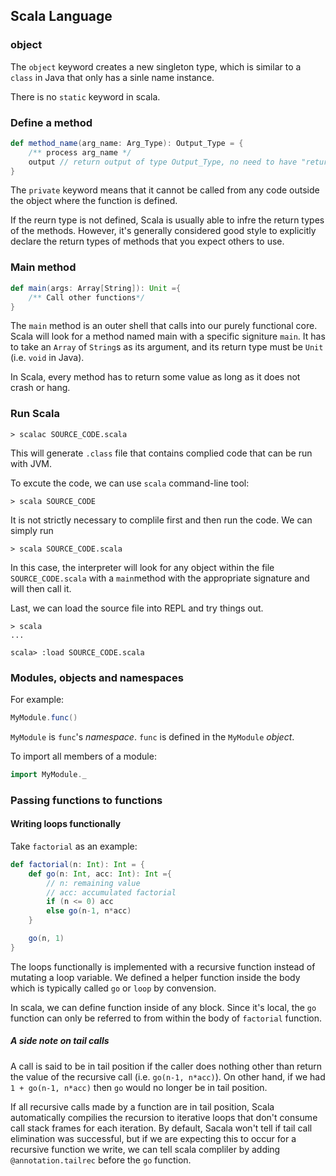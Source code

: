 ## Scala Language
### object

The `object` keyword creates a new singleton type, which is similar to a `class` in
Java that only has a sinle name instance.

There is no `static` keyword in scala.

###  Define a method

```scala
def method_name(arg_name: Arg_Type): Output_Type = {
    /** process arg_name */
    output // return output of type Output_Type, no need to have "return"	
}

```

The `private` keyword means that it cannot be called from any code outside the object where the function is defined.

If the reurn type is not defined, Scala is usually able to infre the return types of the methods. However, it's generally considered good style to explicitly declare the return types of methods that you expect others to use.

### Main method

```scala
def main(args: Array[String]): Unit ={
	/** Call other functions*/
}
```

The `main` method is an outer shell that calls into our purely functional core.
Scala will look for a method named main with a specific signiture `main`. It has to take an `Array` of `String`s as its argument, and its return type must be `Unit` (i.e. `void` in Java).

In Scala, every method has to return some value as long as it does not crash or hang. 

### Run Scala

```shell
> scalac SOURCE_CODE.scala
```
This will generate `.class` file that contains complied code that can be run with JVM.

To excute the code, we can use `scala` command-line tool:

```shell
> scala SOURCE_CODE
```

It is not strictly necessary to complile first and then run the code. We can simply run 

```shell
> scala SOURCE_CODE.scala
```
In this case, the interpreter will look for any object within the file `SOURCE_CODE.scala` with a `main`method with the appropriate signature and will then call it.

Last, we can load the source file into REPL and try things out.

```shell
> scala
...

scala> :load SOURCE_CODE.scala
```

### Modules, objects and namespaces

For example:

```scala
MyModule.func()
```

`MyModule` is `func`'s *namespace*. `func` is defined in the `MyModule` *object*.

To import all members of a module:

```scala
import MyModule._
```

### Passing functions to functions

#### Writing loops functionally

Take `factorial` as an example:

```scala
def factorial(n: Int): Int = {
	def go(n: Int, acc: Int): Int ={
		// n: remaining value
		// acc: accumulated factorial
		if (n <= 0) acc
		else go(n-1, n*acc)
	}

	go(n, 1)
}
```

The loops functionally is implemented with a recursive function instead of mutating a loop variable. We defined a helper function inside the body which is typically called `go` or `loop` by convension.

In scala, we can define function inside of any block. Since it's local, the `go` function can only be referred to from within the body of `factorial` function. 

##### A side note on tail calls
A call is said to be in tail position if the caller does nothing other than return the value of the recursive call (i.e. `go(n-1, n*acc)`). On other hand, if we had `1 + go(n-1, n*acc)` then `go` would no longer be in tail position. 

If all recursive calls made by a function are in tail position, Scala automatically compilies the recursion to iterative loops that don't consume call stack frames for each iteration. By default, Sacala won't tell if tail call elimination was successful, but if we are expecting this to occur for a recursive function we write, we can tell scala compliler by adding `@annotation.tailrec` before the `go` function.



